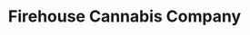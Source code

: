 ---
title: "Firehouse Cannabis Company"
url: /oklahoma-city/firehouse-cannabis-company/
shop: Hanf
---